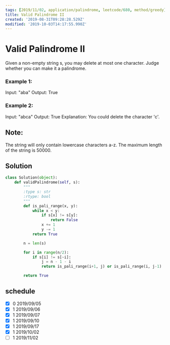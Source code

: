```yaml
---
tags: [2019/11/02, application/palindrome, leetcode/680, method/greedy]
title: Valid Palindrome II
created: '2019-08-31T09:28:28.529Z'
modified: '2019-10-03T14:17:55.990Z'
---
```


# Valid Palindrome II

Given a non-empty string s, you may delete at most one character. Judge whether you can make it a palindrome.

### Example 1:

Input: "aba"
Output: True

### Example 2:

Input: "abca"
Output: True
Explanation: You could delete the character 'c'.

## Note:

The string will only contain lowercase characters a-z. The maximum length of the string is 50000.

## Solution

```python
class Solution(object):
    def validPalindrome(self, s):
        """
        :type s: str
        :rtype: bool
        """
        def is_pali_range(x, y):
            while x < y:
                if s[x] != s[y]:
                    return False
                x += 1
                y -= 1
            return True

        n = len(s)

        for i in range(n/2):
            if s[i] != s[~i]:
                j = n - 1 - i
                return is_pali_range(i+1, j) or is_pali_range(i, j-1)

        return True


```

## schedule

* [x] 0 2019/09/05
* [x] 1 2019/09/06
* [x] 1 2019/09/07
* [x] 1 2019/09/10
* [x] 1 2019/09/17
* [x] 1 2019/10/02
* [ ] 1 2019/11/02
